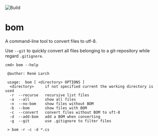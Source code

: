 ﻿
![Build](https://github.com/r-Larch/Bom/workflows/Create%20Release/badge.svg)

# bom

A command-line tool to convert files to utf-8.

Use `--git` to quickly convert all files belonging to a git-repository while regard `.gitignore`.

```
cmd> bom --help

 @author: René Larch

 usage:  bom [ <directory> OPTIONS ]
  <directory>     if not specified current the working directory is used
  -r  --recurse   recursive list files
  -a  --all       show all files
  -n  --no-bom    show files without BOM
  -b  --bom       show files with BOM
  -c  --convert   convert files without BOM to uft-8
  -d  --add-bom   add a BOM when converting
  -g  --git       use .gitignore to filter files

 > bom -r -c -d *.cs

```